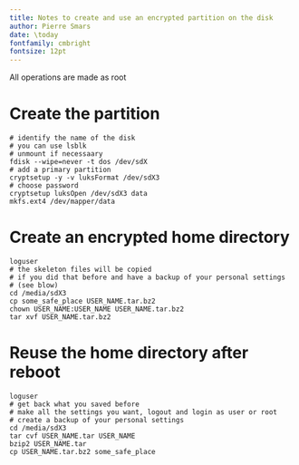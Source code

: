 ```yaml
---
title: Notes to create and use an encrypted partition on the disk
author: Pierre Smars
date: \today
fontfamily: cmbright
fontsize: 12pt
---
```


All operations are made as root

# Create the partition

```
# identify the name of the disk
# you can use lsblk
# unmount if necessaary
fdisk --wipe=never -t dos /dev/sdX
# add a primary partition
cryptsetup -y -v luksFormat /dev/sdX3
# choose password
cryptsetup luksOpen /dev/sdX3 data
mkfs.ext4 /dev/mapper/data
```

# Create an encrypted home directory

```
loguser
# the skeleton files will be copied
# if you did that before and have a backup of your personal settings
# (see blow)
cd /media/sdX3
cp some_safe_place USER_NAME.tar.bz2
chown USER_NAME:USER_NAME USER_NAME.tar.bz2
tar xvf USER_NAME.tar.bz2
```

# Reuse the home directory after reboot

```
loguser
# get back what you saved before
# make all the settings you want, logout and login as user or root
# create a backup of your personal settings
cd /media/sdX3
tar cvf USER_NAME.tar USER_NAME
bzip2 USER_NAME.tar
cp USER_NAME.tar.bz2 some_safe_place
```


